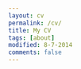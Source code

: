 ```yaml
---
layout: cv
permalink: /cv/
title: My CV
tags: [about]
modified: 8-7-2014
comments: false
---
```


<!-- You can also download my <a href="https://drive.google.com/file/d/1wwMkRUc3HlYmB_2CPa5VMbNn52MZGhYH/view?usp=sharing" target="_blank">résumé in PDF</a>, or my <a href="https://drive.google.com/file/d/1XN9dn-1obfdMG8CQIvWjHvhpO01Ek1ax/view?usp=sharing" target="_blank">full CV</a>. -->

